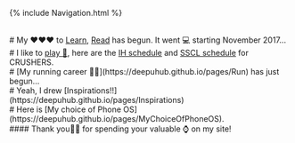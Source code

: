 <!-- Code Begin to use gtag in githubpages -->
<div id="text"></div> 
<!-- Global site tag (gtag.js) - Google Analytics -->
<script async src="https://www.googletagmanager.com/gtag/js?id=UA-139981219-1"></script>
<script>
  window.dataLayer = window.dataLayer || [];
  function gtag(){dataLayer.push(arguments);}
  gtag('js', new Date());

  gtag('config', 'UA-139981219-1');
</script>
<!-- Code End to use gtag in githubpages -->

{% include Navigation.html %}

<br>
# My ❤❤❤ to <a href="https://deepuhub.github.io/learning-list/" target="_blank">Learn</a>, <a href="https://deepuhub.github.io/reading-list/" target="_blank">Read</a> has begun. It went 💻 starting November 2017... 
<br>
# I like to <a href="https://cricclubs.com/IndiaHouseHoustonPremierLeague/viewPlayer.do?playerId=648419&clubId=3935" target="_blank">play 🏏</a>, here are the <a href="https://cricclubs.com/IndiaHouseHoustonPremierLeague/teamSchedule.do?teamId=91&clubId=3935" target="_blank">IH schedule</a> and <a href="https://cricclubs.com/HTBTcricket/teamSchedule.do?teamId=160&clubId=4110" target="_blank">SSCL schedule</a> for CRUSHERS.
<br>
# [My running career 🏃🏽‍](https://deepuhub.github.io/pages/Run) has just begun...
<br>
# Yeah, I drew [Inspirations!!](https://deepuhub.github.io/pages/Inspirations)
<br>
# Here is [My choice of Phone OS](https://deepuhub.github.io/pages/MyChoiceOfPhoneOS).
<br>
#### Thank you🙏🏽 for spending your valuable ⌚ on my site!
